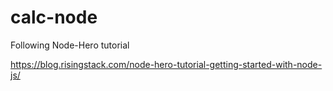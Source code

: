 # calc-node

Following Node-Hero tutorial

https://blog.risingstack.com/node-hero-tutorial-getting-started-with-node-js/
